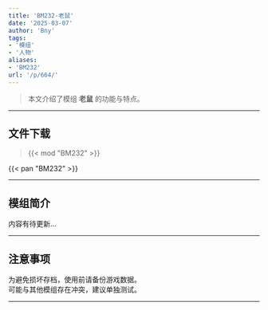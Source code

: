 ```yaml
---
title: 'BM232-老鼠'
date: '2025-03-07'
author: 'Bny'
tags:
- '模组'
- '人物'
aliases:
- 'BM232'
url: '/p/664/'
---
```


> 本文介绍了模组 **老鼠** 的功能与特点。

---

## 文件下载  

> {{< mod "BM232" >}}  

{{< pan "BM232" >}}  

---

## 模组简介

>  
内容有待更新...  

---

## 注意事项

>  
为避免损坏存档，使用前请备份游戏数据。  
可能与其他模组存在冲突，建议单独测试。  

---

